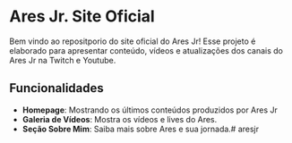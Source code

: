 # Ares Jr. Site Oficial

Bem vindo ao repositporio do site oficial do Ares Jr! Esse projeto é elaborado para apresentar conteúdo, vídeos e atualizações dos canais do Ares Jr na Twitch e Youtube.

## Funcionalidades

- **Homepage**: Mostrando os últimos conteúdos produzidos por Ares Jr
- **Galeria de Vídeos**: Mostra os vídeos e lives do Ares.
- **Seção Sobre Mim**: Saiba mais sobre Ares e sua jornada.# aresjr
